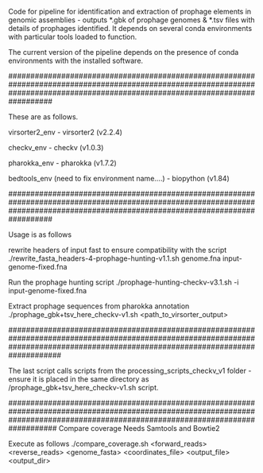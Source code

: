 Code for pipeline for identification and extraction of prophage elements in genomic assemblies - outputs *.gbk of prophage genomes & *.tsv files with details of prophages identified. It depends on several conda environments with particular tools loaded to function.

The current version of the pipeline depends on the presence of conda environments with the installed software.

##################################################################################################################################################################################

These are as follows.

virsorter2_env - virsorter2 (v2.2.4)

checkv_env - checkv (v1.0.3)

pharokka_env - pharokka (v1.7.2)

bedtools_env (need to fix environment name....) - biopython (v1.84)

##################################################################################################################################################################################

Usage is as follows

rewrite headers of input fast to ensure compatibility with the script
./rewrite_fasta_headers-4-prophage-hunting-v1.1.sh genome.fna input-genome-fixed.fna

Run the prophage hunting script
./prophage-hunting-checkv-v3.1.sh -i input-genome-fixed.fna 

Extract prophage sequences from pharokka annotation
./prophage_gbk+tsv_here_checkv-v1.sh <path_to_virsorter_output>

####################################################################################################################################################################################

The last script calls scripts from the processing_scripts_checkv_v1 folder - ensure it is placed in the same directory as /prophage_gbk+tsv_here_checkv-v1.sh script.

###################################################################################################################################################################################
Compare coverage
Needs Samtools and Bowtie2

Execute as follows
./compare_coverage.sh <forward_reads> <reverse_reads> <genome_fasta> <coordinates_file> <output_file> <threads> <output_dir>
